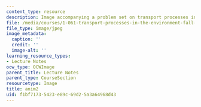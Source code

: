 ```yaml
---
content_type: resource
description: Image accompanying a problem set on transport processes in the environment.
file: /media/courses/1-061-transport-processes-in-the-environment-fall-2008/f1bf71735423e89c69d25a3a64968d43_anim2.jpg
file_type: image/jpeg
image_metadata:
  caption: ''
  credit: ''
  image-alt: ''
learning_resource_types:
- Lecture Notes
ocw_type: OCWImage
parent_title: Lecture Notes
parent_type: CourseSection
resourcetype: Image
title: anim2
uid: f1bf7173-5423-e89c-69d2-5a3a64968d43
---
```

